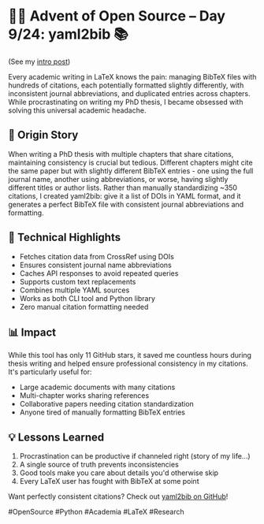 # 🎄🎁 Advent of Open Source – Day 9/24: yaml2bib 📚

(See my [intro post](https://www.linkedin.com/posts/basnijholt_advent-of-open-source-celebrating-activity-7269075513002909697-M89J))

Every academic writing in LaTeX knows the pain: managing BibTeX files with hundreds of citations, each potentially formatted slightly differently, with inconsistent journal abbreviations, and duplicated entries across chapters. While procrastinating on writing my PhD thesis, I became obsessed with solving this universal academic headache.

## 📖 Origin Story
When writing a PhD thesis with multiple chapters that share citations, maintaining consistency is crucial but tedious. Different chapters might cite the same paper but with slightly different BibTeX entries - one using the full journal name, another using abbreviations, or worse, having slightly different titles or author lists. Rather than manually standardizing ~350 citations, I created yaml2bib: give it a list of DOIs in YAML format, and it generates a perfect BibTeX file with consistent journal abbreviations and formatting.

## 🔧 Technical Highlights
* Fetches citation data from CrossRef using DOIs
* Ensures consistent journal name abbreviations
* Caches API responses to avoid repeated queries
* Supports custom text replacements
* Combines multiple YAML sources
* Works as both CLI tool and Python library
* Zero manual citation formatting needed

## 📊 Impact
While this tool has only 11 GitHub stars, it saved me countless hours during thesis writing and helped ensure professional consistency in my citations. It's particularly useful for:
* Large academic documents with many citations
* Multi-chapter works sharing references
* Collaborative papers needing citation standardization
* Anyone tired of manually formatting BibTeX entries

## 💡 Lessons Learned
1. Procrastination can be productive if channeled right (story of my life...)
2. A single source of truth prevents inconsistencies
3. Good tools make you care about details you'd otherwise skip
4. Every LaTeX user has fought with BibTeX at some point

Want perfectly consistent citations? Check out [yaml2bib on GitHub](https://github.com/basnijholt/yaml2bib)!

#OpenSource #Python #Academia #LaTeX #Research